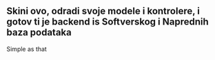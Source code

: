 Skini ovo, odradi svoje modele i kontrolere, i gotov ti je backend is Softverskog i Naprednih baza podataka
------------------------------------------------------------------------------------------------------------
Simple as that
